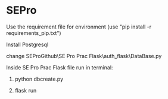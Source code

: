 # SEPro

Use the requirement file for environment (use "pip install -r requirements_pip.txt")

Install Postgresql

change SEProGithub\SE Pro Prac Flask\auth_flask\DataBase.py

Inside SE Pro Prac Flask file run in terminal:

1) python dbcreate.py

2) flask run
